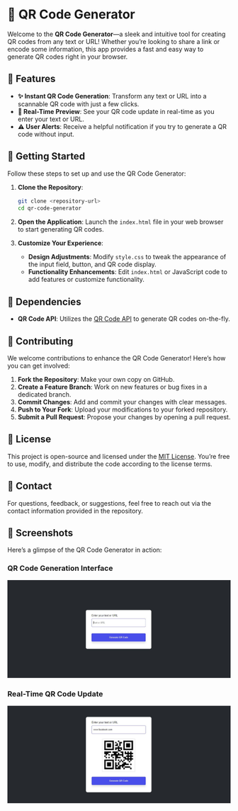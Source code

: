 # 📱 QR Code Generator

Welcome to the **QR Code Generator**—a sleek and intuitive tool for creating QR codes from any text or URL! Whether you’re looking to share a link or encode some information, this app provides a fast and easy way to generate QR codes right in your browser.

## 🚀 Features

- **✨ Instant QR Code Generation**: Transform any text or URL into a scannable QR code with just a few clicks.
- **🔄 Real-Time Preview**: See your QR code update in real-time as you enter your text or URL.
- **⚠️ User Alerts**: Receive a helpful notification if you try to generate a QR code without input.

## 🌟 Getting Started

Follow these steps to set up and use the QR Code Generator:

1. **Clone the Repository**:

   ```bash
   git clone <repository-url>
   cd qr-code-generator
   ```

2. **Open the Application**:
   Launch the `index.html` file in your web browser to start generating QR codes.

3. **Customize Your Experience**:
   - **Design Adjustments**: Modify `style.css` to tweak the appearance of the input field, button, and QR code display.
   - **Functionality Enhancements**: Edit `index.html` or JavaScript code to add features or customize functionality.

## 🔧 Dependencies

- **QR Code API**: Utilizes the [QR Code API](https://goqr.me/api/) to generate QR codes on-the-fly.

## 🤝 Contributing

We welcome contributions to enhance the QR Code Generator! Here’s how you can get involved:

1. **Fork the Repository**: Make your own copy on GitHub.
2. **Create a Feature Branch**: Work on new features or bug fixes in a dedicated branch.
3. **Commit Changes**: Add and commit your changes with clear messages.
4. **Push to Your Fork**: Upload your modifications to your forked repository.
5. **Submit a Pull Request**: Propose your changes by opening a pull request.

## 📜 License

This project is open-source and licensed under the [MIT License](LICENSE). You’re free to use, modify, and distribute the code according to the license terms.

## 📧 Contact

For questions, feedback, or suggestions, feel free to reach out via the contact information provided in the repository.

## 📸 Screenshots

Here’s a glimpse of the QR Code Generator in action:

### QR Code Generation Interface

![QR Code Generation](https://github.com/shamshubham/QR-Code-Generator/blob/master/screenShots/Capture.JPG)

### Real-Time QR Code Update

![QR Code Update](https://github.com/shamshubham/QR-Code-Generator/blob/master/screenShots/Capture1.JPG)
